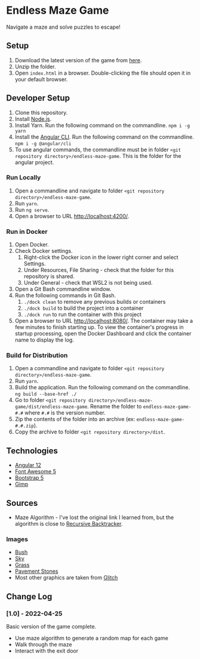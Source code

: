 # Endless Maze Game
Navigate a maze and solve puzzles to escape! 

## Setup

1. Download the latest version of the game from [here](https://github.com/m1robyndunstan/EndlessMazeGame/tree/main/dist).
1. Unzip the folder.
1. Open `index.html` in a browser. Double-clicking the file should open it in your default browser.

## Developer Setup

1. Clone this repository.
1. Install [Node.js](https://nodejs.org/en/).
1. Install Yarn. Run the following command on the commandline. `npm i -g yarn`
1. Install the [Angular CLI](https://angular.io/). Run the following command on the commandline. `npm i -g @angular/cli`
1. To use angular commands, the commandline must be in folder `<git repository directory>/endless-maze-game`. This is the folder for the angular project.

### Run Locally

1. Open a commandline and navigate to folder `<git repository directory>/endless-maze-game`.
1. Run `yarn`.
1. Run `ng serve`.
1. Open a browser to URL [http://localhost:4200/](http://localhost:4200/).

### Run in Docker

1. Open Docker.
1. Check Docker settings.
    1. Right-click the Docker icon in the lower right corner and select Settings.
    1. Under Resources, File Sharing - check that the folder for this repository is shared.
    1. Under General - check that WSL2 is not being used.
1. Open a Git Bash commandline window.
1. Run the following commands in Git Bash.
    1. `./dock clean` to remove any previous builds or containers
    1. `./dock build` to build the project into a container
    1. `./dock run` to run the container with this project
1. Open a browser to URL [http://localhost:8080/](http://localhost:8080). The container may take a few minutes to finish starting up. To view the container's progress in startup processing, open the Docker Dashboard and click the container name to display the log.

### Build for Distribution

1. Open a commandline and navigate to folder `<git repository directory>/endless-maze-game`.
1. Run `yarn`.
1. Build the application. Run the following command on the commandline. `ng build --base-href ./`
1. Go to folder `<git repository directory>/endless-maze-game/dist/endless-maze-game`. Rename the folder to `endless-maze-game-#.#` where `#.#` is the version number.
1. Zip the contents of the folder into an archive (ex: `endless-maze-game-#.#.zip`).
1. Copy the archive to folder `<git repository directory>/dist`.

## Technologies

- [Angular 12](https://angular.io/)
- [Font Awesome 5](https://fontawesome.com/)
- [Bootstrap 5](https://getbootstrap.com/)
- [Gimp](https://www.gimp.org/)

## Sources

- Maze Algorithm - I've lost the original link I learned from, but the algorithm is close to [Recursive Backtracker](https://en.wikipedia.org/wiki/Maze_generation_algorithm#Iterative_implementation).

### Images

- [Bush](https://unsplash.com/photos/zMWfRUiFqq0)
- [Sky](https://unsplash.com/photos/rOAFxjnfRgg)
- [Grass](https://unsplash.com/photos/Y90MI--vSuI)
- [Pavement Stones](https://pixabay.com/photos/stone-pavement-road-gray-stone-3582751/)
- Most other graphics are taken from [Glitch](https://www.glitchthegame.com/)

## Change Log

### [1.0] - 2022-04-25

Basic version of the game complete.
- Use maze algorithm to generate a random map for each game
- Walk through the maze
- Interact with the exit door
